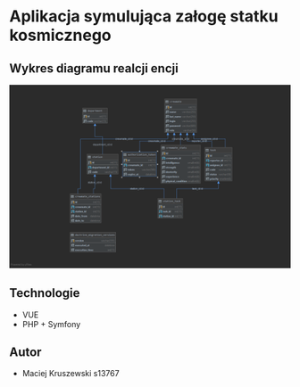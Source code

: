 # Aplikacja symulująca załogę statku kosmicznego

## Wykres diagramu realcji encji

![schemat](./schemat%20relacji%20encji.PNG)

## Technologie
* VUE
* PHP + Symfony

## Autor
* Maciej Kruszewski s13767